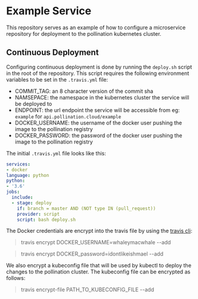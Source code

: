 # Example Service

This repository serves as an example of how to configure a microservice repository for deployment to the pollination kubernetes cluster. 

## Continuous Deployment
Configuring continuous deployment is done by running the `deploy.sh` script in the root of the repository. This script requires the following environment variables to be set in the `.travis.yml` file:
* COMMIT_TAG: an 8 character version of the commit sha
* NAMSEPACE: the namespace in the kubernetes cluster the service will be deployed to
* ENDPOINT: the url endpoint the service will be accessible from eg: `example` for `api.pollination.cloud/example`
* DOCKER_USERNAME: the username of the docker user pushing the image to the pollination registry
* DOCKER_PASSWORD: the password of the docker user pushing the image to the pollination registry

The initial `.travis.yml` file looks like this:
```yaml
services:
- docker
language: python
python:
- '3.6'
jobs:
  include:
  - stage: deploy
    if: branch = master AND (NOT type IN (pull_request))
    provider: script
    script: bash deploy.sh
```

The Docker credentials are encrypt into the travis file by using the [travis cli](https://github.com/travis-ci/travis.rb):
> travis encrypt DOCKER_USERNAME=whaleymacwhale --add

> travis encrypt DOCKER_password=idontlikeishmael --add

We also encrypt a kubeconfig file that will be used by kubectl to deploy the changes to the pollination cluster. The kubeconfig file can be encrypted as follows:
> travis encrypt-file PATH_TO_KUBECONFIG_FILE --add